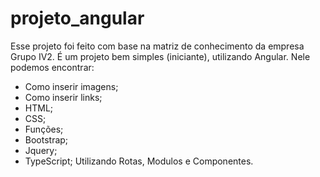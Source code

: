 # projeto_angular

Esse projeto foi feito com base na matriz de conhecimento da empresa Grupo IV2.
É um projeto bem simples (iniciante), utilizando Angular.
Nele podemos  encontrar:
- Como inserir imagens;
- Como inserir links;
- HTML;
- CSS;
- Funções;
- Bootstrap;
- Jquery;
- TypeScript;
Utilizando Rotas, Modulos e Componentes.

